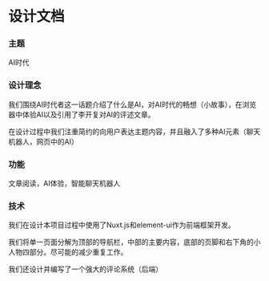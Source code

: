 # 设计文档

### 主题

AI时代

### 设计理念

我们围绕AI时代者这一话题介绍了什么是AI，对AI时代的畅想（小故事），在浏览器中体验AI以及引用了李开复对AI的评述文章。

在设计过程中我们注重简约的向用户表达主题内容，并且融入了多种AI元素（聊天机器人，网页中的AI）

### 功能

文章阅读，AI体验，智能聊天机器人

### 技术

我们在设计本项目过程中使用了Nuxt.js和element-ui作为前端框架开发。

我们将单一页面分解为顶部的导航栏，中部的主要内容，底部的页脚和右下角的小人物四部分。尽可能的减少重复工作。

我们还设计并编写了一个强大的评论系统（后端）